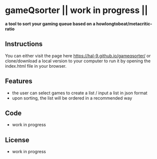 # gameQsorter || work in progress ||
**a tool to sort your gaming queue based on a howlongtobeat/metacritic-ratio**

## Instructions

You can either visit the page here https://hal-9.github.io/gameqsorter/ or clone/download a local version to your computer to run it by opening the index.html file in your browser.

## Features

* the user can select games to create a list / input a list in json format
* upon sorting, the list will be ordered in a recommended way

## Code

* work in progress

## License

* work in progress
